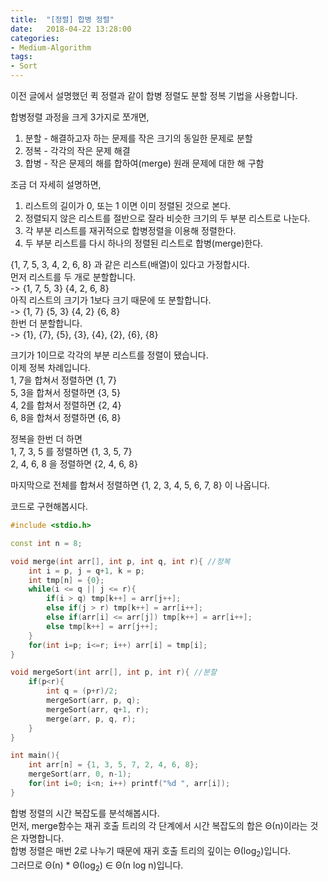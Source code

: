 ```yaml
---
title:  "[정렬] 합병 정렬"
date:   2018-04-22 13:28:00
categories:
- Medium-Algorithm
tags:
- Sort
---
```


이전 글에서 설명했던 퀵 정렬과 같이 합병 정렬도 분할 정복 기법을 사용합니다.

합병정렬 과정을 크게 3가지로 쪼개면,
1. 분할 - 해결하고자 하는 문제를 작은 크기의 동일한 문제로 분할
2. 정복 - 각각의 작은 문제 해결
3. 합병 - 작은 문제의 해를 합하여(merge) 원래 문제에 대한 해 구함

조금 더 자세히 설명하면,
1. 리스트의 길이가 0, 또는 1 이면 이미 정렬된 것으로 본다.
2. 정렬되지 않은 리스트를 절반으로 잘라 비슷한 크기의 두 부분 리스트로 나눈다.
3. 각 부분 리스트를 재귀적으로 합병정렬을 이용해 정렬한다.
4. 두 부분 리스트를 다시 하나의 정렬된 리스트로 합병(merge)한다.

{1, 7, 5, 3, 4, 2, 6, 8} 과 같은 리스트(배열)이 있다고 가정합시다.<br>
먼저 리스트를 두 개로 분할합니다.<br>
-> {1, 7, 5, 3} {4, 2, 6, 8}<br>
아직 리스트의 크기가 1보다 크기 때문에 또 분할합니다.<br>
-> {1, 7} {5, 3} {4, 2} {6, 8}<br>
한번 더 분할합니다.<br>
-> {1}, {7}, {5}, {3}, {4}, {2}, {6}, {8}<br>

크기가 1이므로 각각의 부분 리스트를 정렬이 됐습니다.<br>
이제 정복 차례입니다.<br>
1, 7을 합쳐서 정렬하면 {1, 7}<br>
5, 3을 합쳐서 정렬하면 {3, 5}<br>
4, 2를 합쳐서 정렬하면 {2, 4}<br>
6, 8을 합쳐서 정렬하면 {6, 8}<br>

정복을 한번 더 하면<br>
1, 7, 3, 5 를 정렬하면 {1, 3, 5, 7}<br>
2, 4, 6, 8 을 정렬하면 {2, 4, 6, 8}<br>

마지막으로 전체를 합쳐서 정렬하면 {1, 2, 3, 4, 5, 6, 7, 8} 이 나옵니다.

코드로 구현해봅시다.
```cpp
#include <stdio.h>

const int n = 8;

void merge(int arr[], int p, int q, int r){ //정복
    int i = p, j = q+1, k = p;
    int tmp[n] = {0};
    while(i <= q || j <= r){
        if(i > q) tmp[k++] = arr[j++];
        else if(j > r) tmp[k++] = arr[i++];
        else if(arr[i] <= arr[j]) tmp[k++] = arr[i++];
        else tmp[k++] = arr[j++];
    }
    for(int i=p; i<=r; i++) arr[i] = tmp[i];
}

void mergeSort(int arr[], int p, int r){ //분할
    if(p<r){
        int q = (p+r)/2;
        mergeSort(arr, p, q);
        mergeSort(arr, q+1, r);
        merge(arr, p, q, r);
    }
}

int main(){
    int arr[n] = {1, 3, 5, 7, 2, 4, 6, 8};
    mergeSort(arr, 0, n-1);
    for(int i=0; i<n; i++) printf("%d ", arr[i]);
}
```

합병 정렬의 시간 복잡도를 분석해봅시다.<br>
먼저, merge함수는 재귀 호출 트리의 각 단계에서 시간 복잡도의 합은 Θ(n)이라는 것은 자명합니다.<br>
합병 정렬은 매번 2로 나누기 때문에 재귀 호출 트리의 깊이는 Θ(log<sub>2</sub>)입니다.<br>
그러므로 Θ(n) * Θ(log<sub>2</sub>) ∈ Θ(n log n)입니다.
